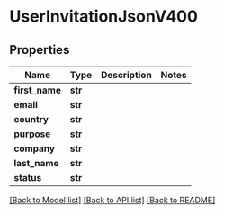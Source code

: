 # UserInvitationJsonV400

## Properties
Name | Type | Description | Notes
------------ | ------------- | ------------- | -------------
**first_name** | **str** |  | 
**email** | **str** |  | 
**country** | **str** |  | 
**purpose** | **str** |  | 
**company** | **str** |  | 
**last_name** | **str** |  | 
**status** | **str** |  | 

[[Back to Model list]](../README.md#documentation-for-models) [[Back to API list]](../README.md#documentation-for-api-endpoints) [[Back to README]](../README.md)


